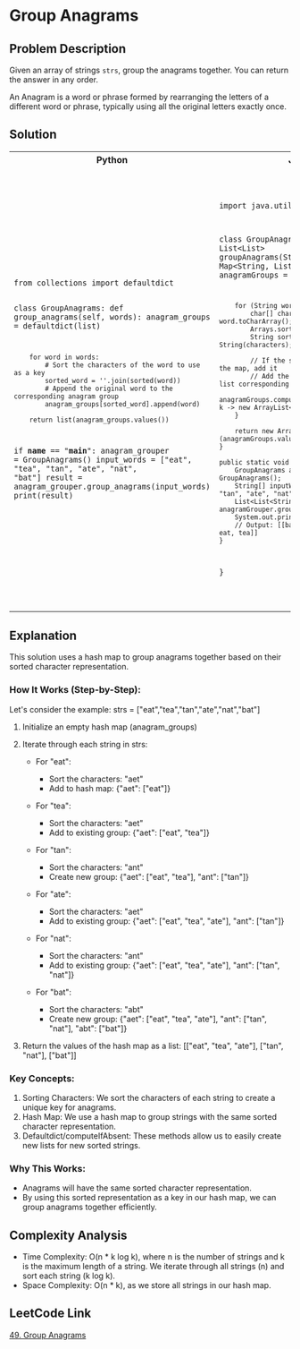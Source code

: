 # Group Anagrams

## Problem Description

Given an array of strings `strs`, group the anagrams together. You can return the answer in any order.

An Anagram is a word or phrase formed by rearranging the letters of a different word or phrase, typically using all the original letters exactly once.

## Solution
<table>
<tr>
<th>Python</th>
<th>Java</th>
</tr>
<tr>
<td>
<pre><code class="python">
from collections import defaultdict

class GroupAnagrams:
def group_anagrams(self, words):
anagram_groups = defaultdict(list)

        for word in words:
            # Sort the characters of the word to use as a key
            sorted_word = ''.join(sorted(word))
            # Append the original word to the corresponding anagram group
            anagram_groups[sorted_word].append(word)

        return list(anagram_groups.values())

if __name__ == "__main__":
anagram_grouper = GroupAnagrams()
input_words = ["eat", "tea", "tan", "ate", "nat", "bat"]
result = anagram_grouper.group_anagrams(input_words)
print(result)
</code></pre>
</td>
<td>
<pre><code class="java">

import java.util.*;

class GroupAnagrams {
public List<List<String>> groupAnagrams(String[] words) {
Map<String, List<String>> anagramGroups = new HashMap<>();

        for (String word : words) {
            char[] characters = word.toCharArray();
            Arrays.sort(characters);
            String sortedWord = new String(characters);

            // If the sorted string is not in the map, add it
            // Add the original string to the list corresponding to the sorted key
            anagramGroups.computeIfAbsent(sortedWord, k -> new ArrayList<>()).add(word);
        }

        return new ArrayList<>(anagramGroups.values());
    }

    public static void main(String[] args) {
        GroupAnagrams anagramGrouper = new GroupAnagrams();
        String[] inputWords = {"eat", "tea", "tan", "ate", "nat", "bat"};
        List<List<String>> result = anagramGrouper.groupAnagrams(inputWords);
        System.out.println(result);
        // Output: [[bat], [nat, tan], [ate, eat, tea]]
    }
}


</code></pre>
</td>
</tr>
</table>

## Explanation

This solution uses a hash map to group anagrams together based on their sorted character representation.

### How It Works (Step-by-Step):

Let's consider the example: strs = ["eat","tea","tan","ate","nat","bat"]

1. Initialize an empty hash map (anagram_groups)

2. Iterate through each string in strs:
   - For "eat":
      * Sort the characters: "aet"
      * Add to hash map: {"aet": ["eat"]}

   - For "tea":
      * Sort the characters: "aet"
      * Add to existing group: {"aet": ["eat", "tea"]}

   - For "tan":
      * Sort the characters: "ant"
      * Create new group: {"aet": ["eat", "tea"], "ant": ["tan"]}

   - For "ate":
      * Sort the characters: "aet"
      * Add to existing group: {"aet": ["eat", "tea", "ate"], "ant": ["tan"]}

   - For "nat":
      * Sort the characters: "ant"
      * Add to existing group: {"aet": ["eat", "tea", "ate"], "ant": ["tan", "nat"]}

   - For "bat":
      * Sort the characters: "abt"
      * Create new group: {"aet": ["eat", "tea", "ate"], "ant": ["tan", "nat"], "abt": ["bat"]}

3. Return the values of the hash map as a list:
   [["eat", "tea", "ate"], ["tan", "nat"], ["bat"]]

### Key Concepts:

1. Sorting Characters: We sort the characters of each string to create a unique key for anagrams.
2. Hash Map: We use a hash map to group strings with the same sorted character representation.
3. Defaultdict/computeIfAbsent: These methods allow us to easily create new lists for new sorted strings.

### Why This Works:

- Anagrams will have the same sorted character representation.
- By using this sorted representation as a key in our hash map, we can group anagrams together efficiently.

## Complexity Analysis

- Time Complexity: O(n * k log k), where n is the number of strings and k is the maximum length of a string. We iterate through all strings (n) and sort each string (k log k).
- Space Complexity: O(n * k), as we store all strings in our hash map.

## LeetCode Link

[49. Group Anagrams](https://leetcode.com/problems/group-anagrams/)